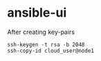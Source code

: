 # ansible-ui

After creating key-pairs

```shell
ssh-keygen -t rsa -b 2048
ssh-copy-id cloud_user@node1
```
